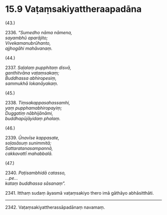 

# 15.9 Vaṭaṃsakiyattheraapadāna



(43.)

2336\. _“Sumedho nāma nāmena,_  
_sayambhū aparājito;_  
_Vivekamanubrūhanto,_  
_ajjhogāhi mahāvanaṃ._  


(44.)

2337\. _Saḷalaṃ pupphitaṃ disvā,_  
_ganthitvāna vaṭaṃsakaṃ;_  
_Buddhassa abhiropesiṃ,_  
_sammukhā lokanāyakaṃ._  


(45.)

2338\. _Tiṃsakappasahassamhi,_  
_yaṃ pupphamabhiropayiṃ;_  
_Duggatiṃ nābhijānāmi,_  
_buddhapūjāyidaṃ phalaṃ._  


(46.)

2339\. _Ūnavīse kappasate,_  
_soḷasāsuṃ sunimmitā;_  
_Sattaratanasampannā,_  
_cakkavattī mahabbalā._  


(47.)

2340\. _Paṭisambhidā catasso,_  
_…pe…_  
_kataṃ buddhassa sāsanaṃ”._  


2341\. Itthaṃ sudaṃ āyasmā vaṭaṃsakiyo thero imā gāthāyo abhāsitthāti.

---

2342\. Vaṭaṃsakiyattherassāpadānaṃ navamaṃ.





